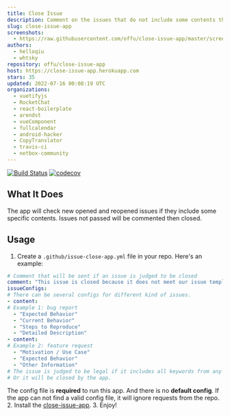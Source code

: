 ```yaml
---
title: Close Issue
description: Comment on the issues that do not include some contents then close them.
slug: close-issue-app
screenshots:
  - https://raw.githubusercontent.com/offu/close-issue-app/master/screenshot.png
authors:
  - helloqiu
  - whtsky
repository: offu/close-issue-app
host: https://close-issue-app.herokuapp.com
stars: 35
updated: 2022-07-16 00:08:19 UTC
organizations:
  - vuetifyjs
  - RocketChat
  - react-boilerplate
  - arendst
  - vueComponent
  - fullcalendar
  - android-hacker
  - CopyTranslator
  - travis-ci
  - netbox-community
---
```

[![Build Status](https://travis-ci.org/offu/close-issue-app.svg?branch=master)](https://travis-ci.org/offu/close-issue-app)
[![codecov](https://codecov.io/gh/offu/close-issue-app/branch/master/graph/badge.svg)](https://codecov.io/gh/offu/close-issue-app)  
## What It Does
The app will check new opened and reopened issues if they include some specific contents. Issues not passed will be commented then closed.
## Usage
1. Create a `.github/issue-close-app.yml` file in your repo. Here's an example:
``` yaml
# Comment that will be sent if an issue is judged to be closed
comment: "This issue is closed because it does not meet our issue template. Please read it."
issueConfigs:
# There can be several configs for different kind of issues.
- content:
# Example 1: bug report
  - "Expected Behavior"
  - "Current Behavior"
  - "Steps to Reproduce"
  - "Detailed Description"
- content:
# Example 2: feature request
  - "Motivation / Use Case"
  - "Expected Behavior"
  - "Other Information"
# The issue is judged to be legal if it includes all keywords from any of these two configs.
# Or it will be closed by the app.
```
The config file is **required** to run this app. And there is no **default config**. If the app can not find a valid config file, it will ignore requests from the repo.
2. Install the [close-issue-app](https://github.com/apps/close-issue-app).
3. Enjoy!